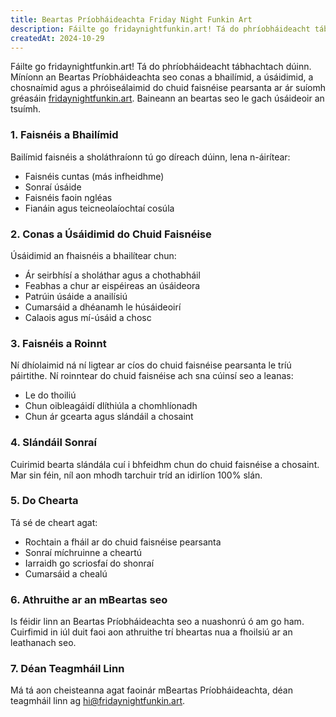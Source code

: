 ```yaml
---
title: Beartas Príobháideachta Friday Night Funkin Art
description: Fáilte go fridaynightfunkin.art! Tá do phríobháideacht tábhachtach dúinn. Míníonn an Beartas Príobháideachta seo conas a bhailímid, a úsáidimid, a chosnaímid agus a phróiseálaimid do chuid faisnéise pearsanta ar ár suíomh gréasáin. Baineann an beartas seo le gach úsáideoir an tsuímh.
createdAt: 2024-10-29
---
```


Fáilte go fridaynightfunkin.art! Tá do phríobháideacht tábhachtach dúinn. Míníonn an Beartas Príobháideachta seo conas a bhailímid, a úsáidimid, a chosnaímid agus a phróiseálaimid do chuid faisnéise pearsanta ar ár suíomh gréasáin [fridaynightfunkin.art](https://fridaynightfunkin.art/). Baineann an beartas seo le gach úsáideoir an tsuímh.

### 1. Faisnéis a Bhailímid

Bailímid faisnéis a sholáthraíonn tú go díreach dúinn, lena n-áirítear:
- Faisnéis cuntas (más infheidhme)
- Sonraí úsáide
- Faisnéis faoin ngléas
- Fianáin agus teicneolaíochtaí cosúla

### 2. Conas a Úsáidimid do Chuid Faisnéise

Úsáidimid an fhaisnéis a bhailítear chun:
- Ár seirbhísí a sholáthar agus a chothabháil
- Feabhas a chur ar eispéireas an úsáideora
- Patrúin úsáide a anailísiú
- Cumarsáid a dhéanamh le húsáideoirí
- Calaois agus mí-úsáid a chosc

### 3. Faisnéis a Roinnt

Ní dhíolaimid ná ní ligtear ar cíos do chuid faisnéise pearsanta le tríú páirtithe. Ní roinntear do chuid faisnéise ach sna cúinsí seo a leanas:
- Le do thoiliú
- Chun oibleagáidí dlíthiúla a chomhlíonadh
- Chun ár gcearta agus slándáil a chosaint

### 4. Slándáil Sonraí

Cuirimid bearta slándála cuí i bhfeidhm chun do chuid faisnéise a chosaint. Mar sin féin, níl aon mhodh tarchuir tríd an idirlíon 100% slán.

### 5. Do Chearta

Tá sé de cheart agat:
- Rochtain a fháil ar do chuid faisnéise pearsanta
- Sonraí míchruinne a cheartú
- Iarraidh go scriosfaí do shonraí
- Cumarsáid a chealú

### 6. Athruithe ar an mBeartas seo

Is féidir linn an Beartas Príobháideachta seo a nuashonrú ó am go ham. Cuirfimid in iúl duit faoi aon athruithe trí bheartas nua a fhoilsiú ar an leathanach seo.

### 7. Déan Teagmháil Linn

Má tá aon cheisteanna agat faoinár mBeartas Príobháideachta, déan teagmháil linn ag [hi@fridaynightfunkin.art](mailto:hi@fridaynightfunkin.art). 